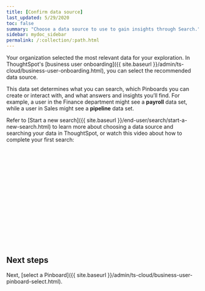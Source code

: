 ```yaml
---
title: [Confirm data source]
last_updated: 5/29/2020
toc: false
summary: "Choose a data source to use to gain insights through Search."
sidebar: mydoc_sidebar
permalink: /:collection/:path.html
---
```


Your organization selected the most relevant data for your exploration. In ThoughtSpot's [business user onboarding]({{ site.baseurl }}/admin/ts-cloud/business-user-onboarding.html), you can select the recommended data source.

This data set determines what you can search, which Pinboards you can create or interact with, and what answers and insights you’ll find. For example, a user in the Finance department might see a **payroll** data set, while a user in Sales might see a **pipeline** data set.

Refer to [Start a new search]({{ site.baseurl }}/end-user/search/start-a-new-search.html) to learn more about choosing a data source and searching your data in ThoughtSpot, or watch this video about how to complete your first search:

<script src="https://fast.wistia.com/embed/medias/uf5h6du15r.jsonp" async></script><script src="https://fast.wistia.com/assets/external/E-v1.js" async></script><span class="wistia_embed wistia_async_uf5h6du15r popover=true popoverAnimateThumbnail=true popoverBorderColor=4E55FD popoverBorderWidth=2" style="display:inline-block;height:252px;position:relative;width:450px">&nbsp;</span>

## Next steps
Next, [select a Pinboard]({{ site.baseurl }}/admin/ts-cloud/business-user-pinboard-select.html).
